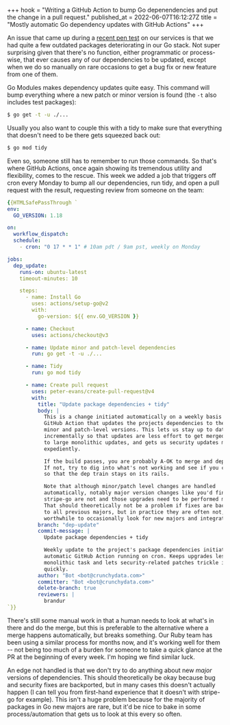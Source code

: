 +++
hook = "Writing a GitHub Action to bump Go depenendencies and put the change in a pull request."
published_at = 2022-06-07T16:12:27Z
title = "Mostly automatic Go dependency updates with GitHub Actions"
+++

An issue that came up during a [recent pen test](/fragments/crypto-rand-float64) on our services is that we had quite a few outdated packages deteriorating in our Go stack. Not super surprising given that there's no function, either programmatic or process-wise, that ever causes any of our dependencies to be updated, except when we do so manually on rare occasions to get a bug fix or new feature from one of them.

Go Modules makes dependency updates quite easy. This command will bump everything where a new patch or minor version is found (the `-t` also includes test packages):

``` sh
$ go get -t -u ./...
```

Usually you also want to couple this with a tidy to make sure that everything that doesn't need to be there gets squeezed back out:

``` sh
$ go mod tidy
```

Even so, someone still has to remember to run those commands. So that's where GitHub Actions, once again showing its tremendous utility and flexibility, comes to the rescue. This week we added a job that triggers off cron every Monday to bump all our dependencies, run tidy, and open a pull request with the result, requesting review from someone on the team:

``` yaml
{{HTMLSafePassThrough `
env:
  GO_VERSION: 1.18

on:
  workflow_dispatch:
  schedule:
    - cron: "0 17 * * 1" # 10am pdt / 9am pst, weekly on Monday

jobs:
  dep_update:
    runs-on: ubuntu-latest
    timeout-minutes: 10

    steps:
      - name: Install Go
        uses: actions/setup-go@v2
        with:
          go-version: ${{ env.GO_VERSION }}

      - name: Checkout
        uses: actions/checkout@v3

      - name: Update minor and patch-level dependencies
        run: go get -t -u ./...

      - name: Tidy
        run: go mod tidy

      - name: Create pull request
        uses: peter-evans/create-pull-request@v4
        with:
          title: "Update package dependencies + tidy"
          body: |
            This is a change initiated automatically on a weekly basis by a
            GitHub Action that updates the projects dependencies to their latest
            minor and patch-level versions. This lets us stay up to date
            incrementally so that updates are less effort to get merged compared
            to large monolithic updates, and gets us security updates more
            expediently.

            If the build passes, you are probably A-OK to merge and deploy this.
            If not, try to dig into what's not working and see if you can fix it
            so that the dep train stays on its rails.

            Note that although minor/patch level changes are handled
            automatically, notably major version changes like you'd find in
            stripe-go are not and those upgrades need to be performed manually.
            That should theoretically not be a problem if fixes are backported
            to all previous majors, but in practice they are often not, so it's
            worthwhile to occasionally look for new majors and integrate them.
          branch: "dep-update"
          commit-message: |
            Update package dependencies + tidy

            Weekly update to the project's package dependencies initiated by an
            automatic GitHub Action running on cron. Keeps upgrades less of a
            monolithic task and lets security-related patches trickle in more
            quickly.
          author: "Bot <bot@crunchydata.com>"
          committer: "Bot <bot@crunchydata.com>"
          delete-branch: true
          reviewers: |
            brandur
`}}
```

There's still some manual work in that a human needs to look at what's in there and do the merge, but this is preferable to the alternative where a merge happens automatically, but breaks something. Our Ruby team has been using a similar process for months now, and it's working well for them -- not being too much of a burden for someone to take a quick glance at the PR at the beginning of every week. I'm hoping we find similar luck.

An edge not handled is that we don't try to do anything about new _major_ versions of dependencies. This should theoretically be okay because bug and security fixes are backported, but in many cases this doesn't actually happen (I can tell you from first-hand experience that it doesn't with stripe-go for example). This isn't a huge problem because for the majority of packages in Go new majors are rare, but it'd be nice to bake in some process/automation that gets us to look at this every so often.
